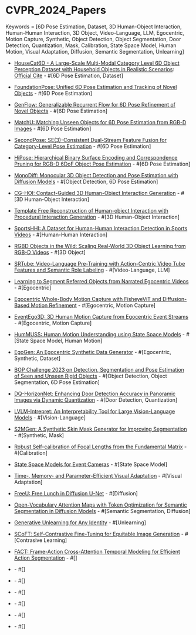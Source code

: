 # CVPR_2024_Papers

Keywords = [6D Pose Estimation, Dataset, 3D Human-Object Interaction, Human-Human Interaction, 3D Object, Video-Language, LLM, Egocentric, Motion Capture, Synthetic, Object Detection, Object Segmentation, Door Detection, Quantization, Mask, Calibration, State Space Model, Human Motion, Visual Adaptation, Diffusion, Semantic Segmentation, Unlearning]

* [HouseCat6D - A Large-Scale Multi-Modal Category Level 6D Object Perception Dataset with Household Objects in Realistic Scenarios](https://openaccess.thecvf.com/content/CVPR2024/papers/Jung_HouseCat6D_-_A_Large-Scale_Multi-Modal_Category_Level_6D_Object_Perception_CVPR_2024_paper.pdf): [Official Cite](https://sites.google.com/view/housecat6d) - #[6D Pose Estimation, Dataset]

* [FoundationPose: Unified 6D Pose Estimation and Tracking of Novel Objects](https://openaccess.thecvf.com/content/CVPR2024/papers/Wen_FoundationPose_Unified_6D_Pose_Estimation_and_Tracking_of_Novel_Objects_CVPR_2024_paper.pdf) - #[6D Pose Estimation]

* [GenFlow: Generalizable Recurrent Flow for 6D Pose Refinement of Novel Objects](https://openaccess.thecvf.com/content/CVPR2024/papers/Moon_GenFlow_Generalizable_Recurrent_Flow_for_6D_Pose_Refinement_of_Novel_CVPR_2024_paper.pdf) - #[6D Pose Estimation]

* [MatchU: Matching Unseen Objects for 6D Pose Estimation from RGB-D Images](https://openaccess.thecvf.com/content/CVPR2024/papers/Huang_MatchU_Matching_Unseen_Objects_for_6D_Pose_Estimation_from_RGB-D_CVPR_2024_paper.pdf) - #[6D Pose Estimation]

* [SecondPose: SE(3)-Consistent Dual-Stream Feature Fusion for Category-Level Pose Estimation](https://openaccess.thecvf.com/content/CVPR2024/papers/Chen_SecondPose_SE3-Consistent_Dual-Stream_Feature_Fusion_for_Category-Level_Pose_Estimation_CVPR_2024_paper.pdf) - #[6D Pose Estimation]

* [HiPose: Hierarchical Binary Surface Encoding and Correspondence Pruning for RGB-D 6DoF Object Pose Estimation](https://openaccess.thecvf.com/content/CVPR2024/papers/Lin_HiPose_Hierarchical_Binary_Surface_Encoding_and_Correspondence_Pruning_for_RGB-D_CVPR_2024_paper.pdf) - #[6D Pose Estimation]

* [MonoDiff: Monocular 3D Object Detection and Pose Estimation with Diffusion Models](https://openaccess.thecvf.com/content/CVPR2024/papers/Ranasinghe_MonoDiff_Monocular_3D_Object_Detection_and_Pose_Estimation_with_Diffusion_CVPR_2024_paper.pdf) - #[Object Detection, 6D Pose Estimation]

* [CG-HOI: Contact-Guided 3D Human-Object Interaction Generation](https://openaccess.thecvf.com/content/CVPR2024/papers/Diller_CG-HOI_Contact-Guided_3D_Human-Object_Interaction_Generation_CVPR_2024_paper.pdf) - #[3D Human-Object Interaction]

* [Template Free Reconstruction of Human-object Interaction with Procedural Interaction Generation](https://openaccess.thecvf.com/content/CVPR2024/papers/Xie_Template_Free_Reconstruction_of_Human-object_Interaction_with_Procedural_Interaction_Generation_CVPR_2024_paper.pdf) - #[3D Human-Object Interaction]

* [SportsHHI: A Dataset for Human-Human Interaction Detection in Sports Videos](https://openaccess.thecvf.com/content/CVPR2024/papers/Wu_SportsHHI_A_Dataset_for_Human-Human_Interaction_Detection_in_Sports_Videos_CVPR_2024_paper.pdf) - #[Human-Human Interaction]

* [RGBD Objects in the Wild: Scaling Real-World 3D Object Learning from RGB-D Videos](https://openaccess.thecvf.com/content/CVPR2024/papers/Xia_RGBD_Objects_in_the_Wild_Scaling_Real-World_3D_Object_Learning_CVPR_2024_paper.pdf) - #[3D Object]

* [SRTube: Video-Language Pre-Training with Action-Centric Video Tube Features and Semantic Role Labeling](https://openaccess.thecvf.com/content/CVPR2024/papers/Lee_SRTube_Video-Language_Pre-Training_with_Action-Centric_Video_Tube_Features_and_Semantic_CVPR_2024_paper.pdf) - #[Video-Language, LLM]

* [Learning to Segment Referred Objects from Narrated Egocentric Videos](https://openaccess.thecvf.com/content/CVPR2024/papers/Shen_Learning_to_Segment_Referred_Objects_from_Narrated_Egocentric_Videos_CVPR_2024_paper.pdf) - #[Egocentric]

* [Egocentric Whole-Body Motion Capture with FisheyeViT and Diffusion-Based Motion Refinement]() - #[Egocentric, Motion Capture]

* [EventEgo3D: 3D Human Motion Capture from Egocentric Event Streams](https://openaccess.thecvf.com/content/CVPR2024/papers/Millerdurai_EventEgo3D_3D_Human_Motion_Capture_from_Egocentric_Event_Streams_CVPR_2024_paper.pdf) - #[Egocentric, Motion Capture]

* [HumMUSS: Human Motion Understanding using State Space Models](https://openaccess.thecvf.com/content/CVPR2024/papers/Mondal_HumMUSS_Human_Motion_Understanding_using_State_Space_Models_CVPR_2024_paper.pdf) - #[State Space Model, Human Motion]

* [EgoGen: An Egocentric Synthetic Data Generator](https://openaccess.thecvf.com/content/CVPR2024/papers/Li_EgoGen_An_Egocentric_Synthetic_Data_Generator_CVPR_2024_paper.pdf) - #[Egocentric, Synthetic, Dataset]

* [BOP Challenge 2023 on Detection, Segmentation and Pose Estimation of Seen and Unseen Rigid Objects](https://arxiv.org/pdf/2403.09799) - #[Object Detection, Object Segmentation, 6D Pose Estimation]

* [DQ-HorizonNet: Enhancing Door Detection Accuracy in Panoramic Images via Dynamic Quantization](https://openaccess.thecvf.com/content/CVPR2024W/OmniCV2024/papers/Lin_DQ-HorizonNet_Enhancing_Door_Detection_Accuracy_in_Panoramic_Images_via_Dynamic_CVPRW_2024_paper.pdf) - #[Door Detection, Quantization]

* [LVLM-Intrepret: An Interpretability Tool for Large Vision-Language Models](https://arxiv.org/pdf/2404.03118) - #[Vision-Language]

* [S2MGen: A Synthetic Skin Mask Generator for Improving Segmentation](https://openreview.net/pdf/dafb300fe7600d27bd44177ab5c255872b763a03.pdf) - #[Synthetic, Mask]

* [Robust Self-calibration of Focal Lengths from the Fundamental Matrix](https://openaccess.thecvf.com/content/CVPR2024/papers/Kocur_Robust_Self-calibration_of_Focal_Lengths_from_the_Fundamental_Matrix_CVPR_2024_paper.pdf) - #[Calibration]

* [State Space Models for Event Cameras](https://openaccess.thecvf.com/content/CVPR2024/papers/Zubic_State_Space_Models_for_Event_Cameras_CVPR_2024_paper.pdf) - #[State Space Model]

* [Time-, Memory- and Parameter-Efficient Visual Adaptation](https://openaccess.thecvf.com/content/CVPR2024/papers/Mercea_Time-_Memory-_and_Parameter-Efficient_Visual_Adaptation_CVPR_2024_paper.pdf) - #[Visual Adaptation]

* [FreeU: Free Lunch in Diffusion U-Net](https://openaccess.thecvf.com/content/CVPR2024/papers/Si_FreeU_Free_Lunch_in_Diffusion_U-Net_CVPR_2024_paper.pdf) - #[Diffusion]

* [Open-Vocabulary Attention Maps with Token Optimization for Semantic Segmentation in Diffusion Models](https://arxiv.org/pdf/2403.14291) - #[Semantic Segmentation, Diffusion]

* [Generative Unlearning for Any Identity](https://openaccess.thecvf.com/content/CVPR2024/papers/Seo_Generative_Unlearning_for_Any_Identity_CVPR_2024_paper.pdf) - #[Unlearning]

* [SCoFT: Self-Contrastive Fine-Tuning for Equitable Image Generation](https://openaccess.thecvf.com/content/CVPR2024/papers/Liu_SCoFT_Self-Contrastive_Fine-Tuning_for_Equitable_Image_Generation_CVPR_2024_paper.pdf) - #[Contrasive Learning]

* [FACT: Frame-Action Cross-Attention Temporal Modeling for Efficient Action Segmentation]() - #[]

* []() - #[]
* []() - #[]
* []() - #[]
* []() - #[]
* []() - #[]
* []() - #[]
